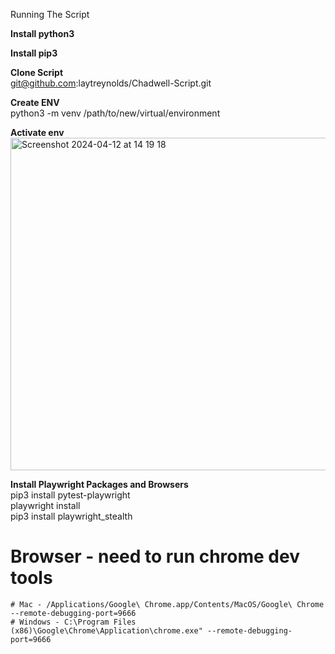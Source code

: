 Running The Script

 **Install python3**
 
 **Install pip3**
 
 
 **Clone Script**<br>
 git@github.com:laytreynolds/Chadwell-Script.git
 
 
 **Create ENV**<br>
 python3 -m venv /path/to/new/virtual/environment
 
 
 **Activate env**<br>
 <img width="532" alt="Screenshot 2024-04-12 at 14 19 18" src="https://github.com/laytreynolds/Chadwell-Script/assets/79116038/abf49edc-b183-4c72-88ca-793be3ce11c8">
 
 **Install Playwright Packages and Browsers**<br>
 pip3 install pytest-playwright<br>
 playwright install<br>
 pip3 install playwright_stealth

 # Browser - need to run chrome dev tools
    # Mac - /Applications/Google\ Chrome.app/Contents/MacOS/Google\ Chrome --remote-debugging-port=9666
    # Windows - C:\Program Files (x86)\Google\Chrome\Application\chrome.exe" --remote-debugging-port=9666



